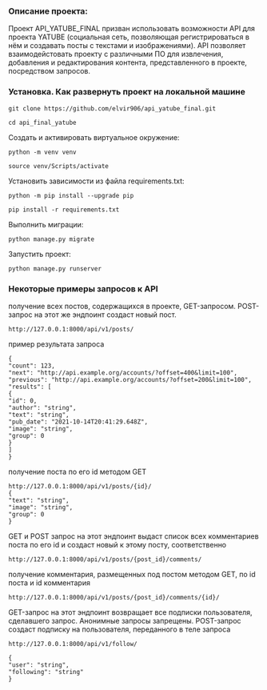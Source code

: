 ### Описание проекта:

Проект API_YATUBE_FINAL призван использовать возможности API для проекта YATUBE (социальная сеть, позволяющая регистрироваться в нём и создавать посты с текстами и изображениями). API позволяет взаимодейстовать проекту с различными ПО для извлечения, добавления и редактирования контента, представленного в проекте, посредством запросов.

### Установка. Как развернуть проект на локальной машине

```
git clone https://github.com/elvir906/api_yatube_final.git
```

```
cd api_final_yatube
```

Cоздать и активировать виртуальное окружение:

```
python -m venv venv
```

```
source venv/Scripts/activate
```

Установить зависимости из файла requirements.txt:

```
python -m pip install --upgrade pip
```

```
pip install -r requirements.txt
```

Выполнить миграции:

```
python manage.py migrate
```

Запустить проект:

```
python manage.py runserver
```
### Некоторые примеры запросов к API

получение всех постов, содержащихся в проекте, GET-запросом. POST-запрос на этот же эндпоинт создаст новый пост.
```
http://127.0.0.1:8000/api/v1/posts/
```
пример результата запроса
```
{
"count": 123,
"next": "http://api.example.org/accounts/?offset=400&limit=100",
"previous": "http://api.example.org/accounts/?offset=200&limit=100",
"results": [
{
"id": 0,
"author": "string",
"text": "string",
"pub_date": "2021-10-14T20:41:29.648Z",
"image": "string",
"group": 0
}
]
}
```

получение поста по его id методом GET
```
http://127.0.0.1:8000/api/v1/posts/{id}/
{
"text": "string",
"image": "string",
"group": 0
}
```

GET и POST запрос на этот эндпоинт выдаст список всех комментариев поста по его id и создаст новый к этому посту, соответственно
```
http://127.0.0.1:8000/api/v1/posts/{post_id}/comments/
```

получение комментария, размещенных под постом методом GET, по id поста и id комментария
```
http://127.0.0.1:8000/api/v1/posts/{post_id}/comments/{id}/
```

GET-запрос на этот эндпоинт возвращает все подписки пользователя, сделавшего запрос. Анонимные запросы запрещены. POST-запрос создаст подписку на пользователя, переданного в теле запроса
```
http://127.0.0.1:8000/api/v1/follow/

{
"user": "string",
"following": "string"
}
```
